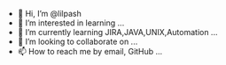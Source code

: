 - 👋 Hi, I’m @lilpash
- 👀 I’m interested in learning  ...
- 🌱 I’m currently learning JIRA,JAVA,UNIX,Automation ...
- 💞️ I’m looking to collaborate on ...
- 📫 How to reach me by email, GitHub ...

<!---
lilpash/lilpash is a ✨ special ✨ repository because its `README.md` (this file) appears on your GitHub profile.
You can click the Preview link to take a look at your changes.
--->

